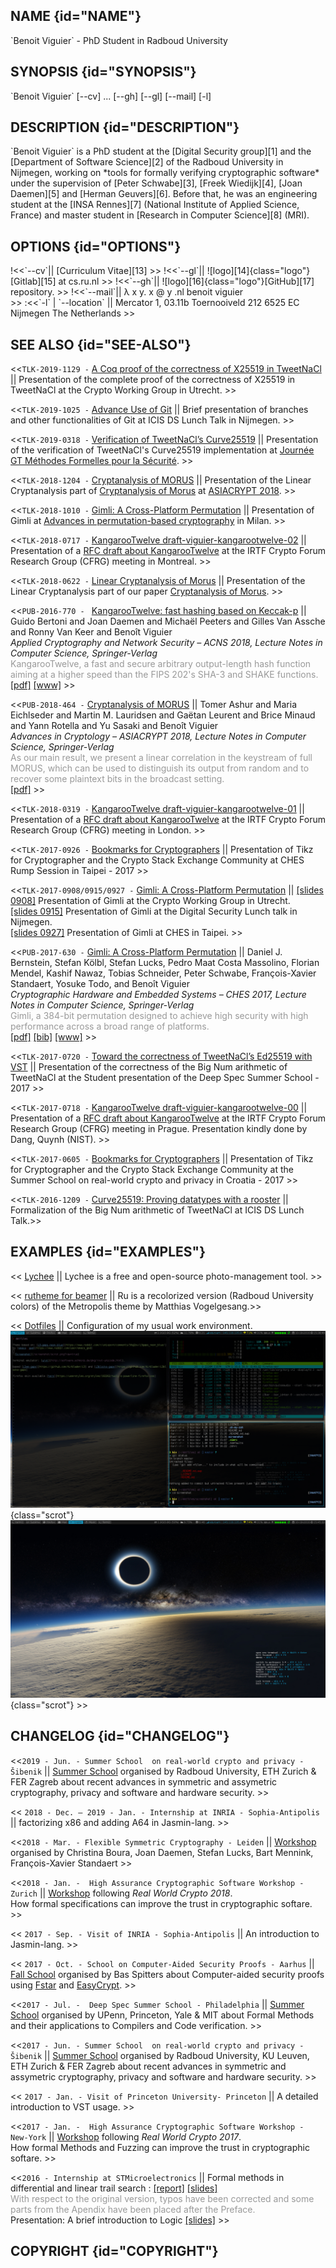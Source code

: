 ## NAME {id="NAME"}

<p class="man-name">
	`Benoit Viguier` - <span class="man-whatis">PhD Student in Radboud University</span>
</p>

## SYNOPSIS {id="SYNOPSIS"}

<p>`Benoit Viguier` [--cv] ... [--gh] [--gl] [--mail]
<!-- [--gpg] -->
 [-l]</p>

## DESCRIPTION {id="DESCRIPTION"}

<p>
`Benoit Viguier` is a PhD student at the [Digital Security group][1] and the
[Department of Software Science][2] of the Radboud University in Nijmegen,
working on *tools for formally verifying cryptographic software* under the
supervision of [Peter Schwabe][3], [Freek Wiedijk][4], [Joan Daemen][5] and
[Herman Geuvers][6]. Before that, he was an engineering student at the
[INSA Rennes][7] (National Institute of Applied Science, France) and master
student in [Research in Computer Science][8] (MRI).
</p>

## OPTIONS {id="OPTIONS"}

<dl>
!<<`--cv`|| [Curriculum Vitae][13] >>
!<<`--gl`|| ![logo][14]{class="logo"}[Gitlab][15] at cs.ru.nl >>
!<<`--gh`|| ![logo][16]{class="logo"}[GitHub][17] repository. >>
!<<`--mail`||
		<span class="lambdaexpr">
			<span class="lambdaf"><span class="vars">&lambda; x y. </span>
			<span class="varx">x</span> &#64; <span class="vary">y</span> .nl</span>
			<span class="term">benoit</span> <span class="term">viguier</span>
		</span><br> >>
<!-- !<<`--gpg` || <span style="text-decoration: line-through;">A5B8 21DE 5C56 D288 9823  
8F9F FC0E EBB8 ABD0 A8E6</span> >> -->
:<<`-l` | `--location` ||
		Mercator 1, 03.11b  
		Toernooiveld 212  
		6525 EC Nijmegen  
		The Netherlands >>
</dl>

## SEE ALSO {id="SEE-ALSO"}

<<`TLK-2019-1129 -` [A Coq proof of the correctness of X25519 in TweetNaCl][49] ||
Presentation of the complete proof of the correctness of X25519 in TweetNaCl at the Crypto Working Group in Utrecht. >>

<<`TLK-2019-1025 -` [Advance Use of Git][48] ||
Brief presentation of branches and other functionalities of Git at ICIS  DS Lunch Talk in Nijmegen. >>

<<`TLK-2019-0318 -` [Verification of TweetNaCl’s Curve25519][45] ||
Presentation of the verification of TweetNaCl's Curve25519 implementation at [Journée GT Méthodes Formelles pour la S&eacute;curit&eacute;][46]. >>

<<`TLK-2018-1204 -` [Cryptanalysis of MORUS][41] ||
Presentation of the Linear Cryptanalysis part of [Cryptanalysis of Morus][34] at [ASIACRYPT 2018][44]. >>

<<`TLK-2018-1010 -` [Gimli: A Cross-Platform Permutation][40] ||
Presentation of Gimli at [Advances in permutation-based cryptography][39] in Milan. >>

<<`TLK-2018-0717 -` [KangarooTwelve draft-viguier-kangarootwelve-02][37] ||
Presentation of a [RFC draft about KangarooTwelve][38] at the IRTF Crypto Forum Research Group (CFRG) meeting in Montreal. >>

<<`TLK-2018-0622 -` [Linear Cryptanalysis of Morus][33] ||
Presentation of the Linear Cryptanalysis part of our paper [Cryptanalysis of Morus][34]. >>

<<`PUB-2016-770 - ` [KangarooTwelve: fast hashing based on Keccak-p][36] ||
Guido Bertoni and Joan Daemen and Michaël Peeters and Gilles Van Assche and Ronny Van Keer and Benoît Viguier  
*Applied Cryptography and Network Security – ACNS 2018, Lecture Notes in Computer Science, Springer-Verlag*  
<span style="color:#999;">KangarooTwelve, a fast and secure arbitrary output-length hash function aiming at a higher speed than the FIPS 202's SHA-3 and SHAKE functions.</span>  
<a href="https://eprint.iacr.org/2016/770.pdf">[pdf]</a> <a href="https://keccak.team/kangarootwelve.html">[www]</a> >>

<<`PUB-2018-464 -` [Cryptanalysis of MORUS][35] ||
Tomer Ashur and Maria Eichlseder and Martin M. Lauridsen and Gaëtan Leurent and Brice Minaud and Yann Rotella and Yu Sasaki and Benoît Viguier  
*Advances in Cryptology – ASIACRYPT 2018, Lecture Notes in Computer Science, Springer-Verlag*  
<span style="color:#999;">As our main result, we present a linear correlation in the keystream of full MORUS, which can be used to distinguish its output from random and to recover some plaintext bits in the broadcast setting.</span>  
<a href="https://eprint.iacr.org/2018/464.pdf">[pdf]</a> >>

<<`TLK-2018-0319 -` [KangarooTwelve draft-viguier-kangarootwelve-01][32] ||
Presentation of a [RFC draft about KangarooTwelve][23] at the IRTF Crypto Forum Research Group (CFRG) meeting in London. >>

<<`TLK-2017-0926 -` [Bookmarks for Cryptographers][18] ||
Presentation of Tikz for Cryptographer and the Crypto Stack Exchange Community at CHES Rump Session in Taipei - 2017 >>

<<`TLK-2017-0908/0915/0927 -` [Gimli: A Cross-Platform Permutation][19] ||
<a href="files/Gimli-at-CWG-17-09-08.pdf">[slides 0908]</a> Presentation of Gimli at the Crypto Working Group in Utrecht.  
<a href="files/Gimli-at-DiS-17-09-15.pdf">[slides 0915]</a> Presentation of Gimli at the Digital Security Lunch talk in Nijmegen.  
<a href="files/Gimli-at-CHES-17-09-27.pdf">[slides 0927]</a> Presentation of Gimli at CHES in Taipei. >>

<<`PUB-2017-630 -` [Gimli: A Cross-Platform Permutation][20] ||
Daniel J. Bernstein, Stefan Kölbl, Stefan Lucks, Pedro Maat Costa Massolino, Florian Mendel, Kashif Nawaz, Tobias Schneider, Peter Schwabe, François-Xavier Standaert, Yosuke Todo, and Benoît Viguier  
*Cryptographic Hardware and Embedded Systems – CHES 2017, Lecture Notes in Computer Science, Springer-Verlag*  
<span style="color:#999;">Gimli, a 384-bit permutation designed to achieve high security with high performance across a broad range of platforms.</span>  
<a href="https://eprint.iacr.org/2017/630.pdf">[pdf]</a> <a href="files/bib/gimli.bib">[bib]</a> <a href="https://gimli.cr.yp.to">[www]</a> >>

<<`TLK-2017-0720 -` [Toward the correctness of TweetNaCl’s Ed25519 with VST][21] ||
Presentation of the correctness of the Big Num arithmetic of TweetNaCl at the Student presentation of the Deep Spec Summer School - 2017 >>

<<`TLK-2017-0718 -` [KangarooTwelve draft-viguier-kangarootwelve-00][22] ||
Presentation of a [RFC draft about KangarooTwelve][23] at the IRTF Crypto Forum Research Group (CFRG) meeting in Prague. Presentation kindly done by Dang, Quynh (NIST). >>

<<`TLK-2017-0605 -` [Bookmarks for Cryptographers][24] ||
Presentation of Tikz for Cryptographer and the Crypto Stack Exchange Community at the Summer School on real-world crypto and privacy in Croatia - 2017 >>

<<`TLK-2016-1209 -` [Curve25519: Proving datatypes with a rooster][25] ||
Formalization of the Big Num arithmetic of TweetNaCl at ICIS  DS Lunch Talk.>>

## EXAMPLES {id="EXAMPLES"}

<< [Lychee][43] || Lychee is a free and open-source photo-management tool. >>

<< [rutheme for beamer][9] ||
Ru is a recolorized version (Radboud University colors) of the Metropolis theme by Matthias Vogelgesang.>>

<< [Dotfiles][10] ||
Configuration of my usual work environment.  
<a href="https://github.com/ildyria/dotfiles/blob/master/screenshot/scrot.png?raw=true" style="text-decoration:none;">![screenshot][11]{class="scrot"}</a>
<a href="https://github.com/ildyria/dotfiles/blob/master/screenshot/scrot2.png?raw=true" style="text-decoration:none;">![screenshot2][12]{class="scrot"}</a> >>
<!--
<h2 id="BUGS">BUGS</h2>

<h3 id="Known-Bugs">Known Bugs</h3>

<dl>
<dt><a href="https://benoit.viguier.nl/files/Presentation-Bookmarks-for-Cryptographers.pdf">Bookmarks for Cryptographers</a>
</dt>
<dd>
<p>Presentation of Tikz for Cryptographer and the Crypto Stack Exchange Community at the Summer School on real-world crypto and privacy in Croatia - 2017</p>
</dd>
</dl>
<p>None.</p>-->

## CHANGELOG {id="CHANGELOG"}

<<`2019 - Jun. - Summer School  on real-world crypto and privacy - Šibenik` ||
[Summer School][27] organised by Radboud University, ETH Zurich &amp; FER Zagreb about
recent advances in symmetric and assymetric cryptography, privacy and software and hardware security. >>

<< `2018 - Dec. – 2019 - Jan. - Internship at INRIA - Sophia-Antipolis` ||
factorizing x86 and adding A64 in Jasmin-lang. >>

<<`2018 - Mar. - Flexible Symmetric Cryptography - Leiden` ||
[Workshop][42] organised by Christina Boura, Joan Daemen, Stefan Lucks, Bart Mennink, François-Xavier Standaert >>

<<`2018 - Jan. -  High Assurance Cryptographic Software Workshop - Zurich` ||
[Workshop][28] following *Real World Crypto 2018*.  
How formal specifications can improve the trust in cryptographic softare. >>

<< `2017 - Sep. - Visit of INRIA - Sophia-Antipolis` ||
An introduction to Jasmin-lang. >>

<< `2017 - Oct. - School on Computer-Aided Security Proofs - Aarhus` ||
[Fall School][29] organised by Bas Spitters about Computer-aided security proofs using [Fstar][30] and [EasyCrypt][31]. >>

<<`2017 - Jul. -  Deep Spec Summer School - Philadelphia` ||
[Summer School][26] organised by UPenn, Princeton, Yale &amp; MIT about Formal Methods and their applications to Compilers and Code verification. >>

<<`2017 - Jun. - Summer School  on real-world crypto and privacy - Šibenik` ||
[Summer School][27] organised by Radboud University, KU Leuven, ETH Zurich &amp; FER Zagreb about
recent advances in symmetric and assymetric cryptography, privacy and software and hardware security. >>

<< `2017 - Jan. - Visit of Princeton University- Princeton` ||
A detailed introduction to VST usage. >>

<<`2017 - Jan. -  High Assurance Cryptographic Software Workshop - New-York` ||
[Workshop][28] following *Real World Crypto 2017*.  
How formal Methods and Fuzzing can improve the trust in cryptographic softare. >>

<<`2016 - Internship at STMicroelectronics` ||
Formal methods in differential and linear trail search : <a href="files/report-insa.pdf">[report]</a> <a href="files/Slides-Soutenance-INSA.pdf">[slides]</a>  
<span style="color:#999;">With respect to the original version, typos have been corrected and some parts from the Apendix have been placed after the Preface.</span>  
Presentation: A brief introduction to Logic <a href="files/A%20brief%20introduction%20to%20Logic.pdf">[slides]</a> >>

## COPYRIGHT {id="COPYRIGHT"}

<!-- copyright and date are added automatically -->


[1]: http://www.ru.nl/ds/
[2]: http://www.mbsd.cs.ru.nl
[3]: https://cryptojedi.org/peter/index.shtml
[4]: http://www.cs.kun.nl/F.Wiedijk/
[5]: http://jda.noekeon.org/
[6]: http://www.cs.ru.nl/~herman/
[7]: https://www.insa-rennes.fr/en.html
[8]: http://master.irisa.fr/index.php/en/
[9]: https://gitlab.science.ru.nl/benoit/rutheme
[10]: https://github.com/ildyria/dotfiles
[11]: https://github.com/ildyria/dotfiles/blob/master/screenshot/scrot.png?raw=true
[12]: https://github.com/ildyria/dotfiles/blob/master/screenshot/scrot2.png?raw=true
[13]: files/cv.pdf
[14]: images/GitLab-150px.png
[15]: http://gitlab.science.ru.nl/benoit/
[16]: images/GitHub-Mark-32px.png
[17]: https://github.com/ildyria
[18]: files/Presentation-Bookmarks-for-Cryptographers-CHES.pdf
[19]: https://gimli.cr.yp.to
[20]: https://ia.cr/2017/630
[21]: files/BenoitTweetNaCl.pdf
[22]: files/K12atPrague.pdf
[23]: https://tools.ietf.org/html/draft-viguier-kangarootwelve-01
[24]: files/Presentation-Bookmarks-for-Cryptographers.pdf
[25]: files/Presentation-16-12-9.pdf
[26]: https://deepspec.org/event/dsss17/index.html
[27]: https://summerschool-croatia.cs.ru.nl/2017/
[28]: https://github.com/HACS-workshop/links
[29]: http://cs.au.dk/da/forskningsomraader/logic-and-semantics/courses/
[30]: https://www.fstar-lang.org/
[31]: https://www.easycrypt.info
[32]: files/K12atLondon.pdf
[33]: files/MiniMorus-DS-Lunch-Talk.pdf
[34]: https://eprint.iacr.org/2018/464.pdf
[35]: https://eprint.iacr.org/2018/464
[36]: https://eprint.iacr.org/2016/770
[37]: files/K12atMontreal.pdf
[38]: https://tools.ietf.org/html/draft-viguier-kangarootwelve-02
[39]: https://permutationbasedcrypto.org/2018/
[40]: files/Gimli-in-Milan-18-10-10.pdf
[41]: files/MiniMorus-Asiacrypt.pdf
[42]: https://www.lorentzcenter.nl/lc/web/2018/979/info.php3?wsid=979&venue=Oort
[43]: https://lycheeOrg.github.io
[44]: https://asiacrypt.iacr.org/2018/
[45]: files/Presentation-Verification-TweetNaCl.pdf
[46]: https://gtmsf19.sciencesconf.org/
[47]: https://summerschool-croatia.cs.ru.nl/2019/
[48]: files/Presentation-19-10-25.pdf
[49]: files/coq-verif-tweetnacl-cwg-19-11-29.pdf
